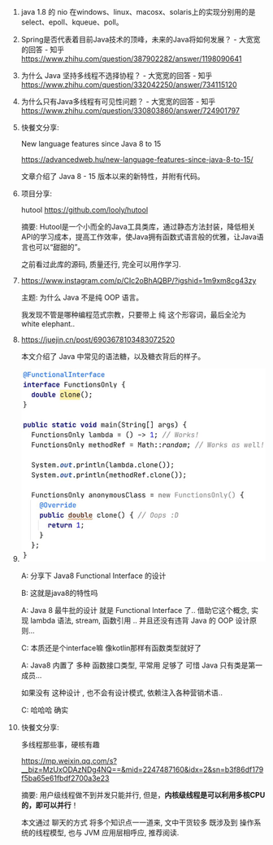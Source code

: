 1. java 1.8 的 nio 在windows、linux、macosx、solaris上的实现分别用的是select、epoll、kqueue、poll。 

2. Spring是否代表着目前Java技术的顶峰，未来的Java将如何发展？ - 大宽宽的回答 - 知乎 https://www.zhihu.com/question/387902282/answer/1198090641

3. 为什么 Java 坚持多线程不选择协程？ - 大宽宽的回答 - 知乎 https://www.zhihu.com/question/332042250/answer/734115120

4. 为什么只有Java多线程有可见性问题？ - 大宽宽的回答 - 知乎 https://www.zhihu.com/question/330803860/answer/724901797

5. 快餐文分享:

   New language features since Java 8 to 15

   https://advancedweb.hu/new-language-features-since-java-8-to-15/

   文章介绍了 Java 8 - 15 版本以来的新特性，并附有代码。
   
6. 项目分享:

   hutool
   https://github.com/looly/hutool

   摘要: Hutool是一个小而全的Java工具类库，通过静态方法封装，降低相关API的学习成本，提高工作效率，使Java拥有函数式语言般的优雅，让Java语言也可以“甜甜的”。

   之前看过此库的源码, 质量还行, 完全可以用作学习.
   
7. https://www.instagram.com/p/CIc2oBhAQBP/?igshid=1m9xm8cg43zy

   主题: 为什么 Java 不是纯 OOP 语言。

   我发现不管是哪种编程范式宗教，只要带上 纯 这个形容词，最后全沦为 white elephant..

8. https://juejin.cn/post/6903678103483072520

   本文介绍了 Java 中常见的语法糖，以及糖衣背后的样子。
   
9. ![image-20201212211905498](docs/image-20201212211905498.png)

   A: 分享下 Java8 Functional Interface 的设计

   B: 这就是java8的特性吗

   A: Java 8 最牛批的设计 就是 Functional Interface 了.. 借助它这个概念, 实现 lambda 语法, stream, 函数引用 .. 并且还没有违背 Java 的 OOP 设计原则...

   C: 本质还是个interface嘛  像kotlin那样有函数类型就好了

   A: Java8 内置了 多种 函数接口类型, 平常用 足够了  可惜 Java 只有类是第一成员... 

      如果没有 这种设计 , 也不会有设计模式, 依赖注入各种营销术语..

   C: 哈哈哈 确实
   
10. 快餐文分享:

    多线程那些事，硬核有趣

    https://mp.weixin.qq.com/s?__biz=MzUxODAzNDg4NQ==&mid=2247487160&idx=2&sn=b3f86df179f5ba65e61fbdf2700a3e23

    摘要: 用户级线程做不到并发只能并行, 但是，**内核级线程是可以利用多核CPU的，即可以并行**！

    本文通过 聊天的方式 将多个知识点一一道来, 文中干货较多 既涉及到 操作系统的线程模型, 也与 JVM 应用层相呼应, 推荐阅读.